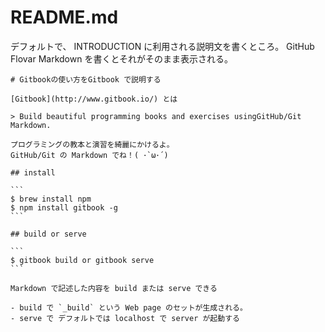 # README.md

 デフォルトで、 INTRODUCTION に利用される説明文を書くところ。
 GitHub Flovar Markdown を書くとそれがそのまま表示される。

    # Gitbookの使い方をGitbook で説明する

    [Gitbook](http://www.gitbook.io/) とは

    > Build beautiful programming books and exercises usingGitHub/Git Markdown.

    プログラミングの教本と演習を綺麗にかけるよ。
    GitHub/Git の Markdown でね！( ･`ω･´)

    ## install

    ```
    $ brew install npm
    $ npm install gitbook -g
    ```

    ## build or serve

    ```
    $ gitbook build or gitbook serve
    ```

    Markdown で記述した内容を build または serve できる

    - build で `_build` という Web page のセットが生成される。
    - serve で デフォルトでは localhost で server が起動する
